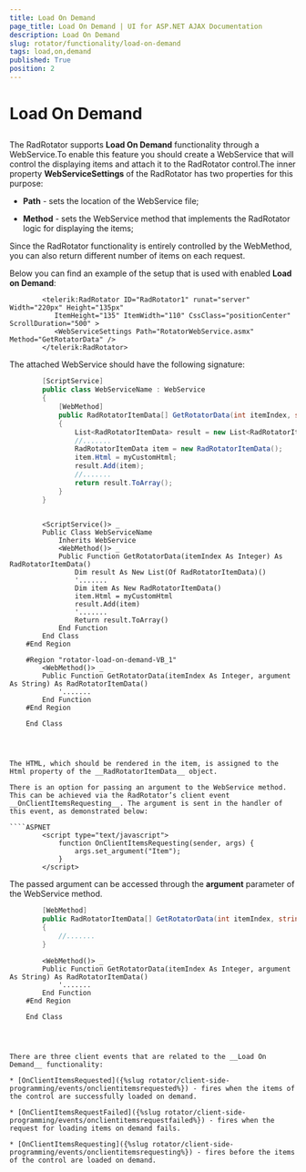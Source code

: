 ```yaml
---
title: Load On Demand
page_title: Load On Demand | UI for ASP.NET AJAX Documentation
description: Load On Demand
slug: rotator/functionality/load-on-demand
tags: load,on,demand
published: True
position: 2
---
```


# Load On Demand



## 

The RadRotator supports __Load On Demand__ functionality through a WebService.To enable this feature you should create a WebService that will control the displaying items and attach it to the RadRotator control.The inner property __WebServiceSettings__ of the RadRotator has two properties for this purpose:

* __Path__ - sets the location of the WebService file;

* __Method__ - sets the WebService method that implements the RadRotator logic for displaying the items;

Since the RadRotator functionality is entirely controlled by the WebMethod, you can also return different number of items on each request.

Below you can find an example of the setup that is used with enabled __Load on Demand__:

````ASPNET
	    <telerik:RadRotator ID="RadRotator1" runat="server" Width="220px" Height="135px"
	       ItemHeight="135" ItemWidth="110" CssClass="positionCenter" ScrollDuration="500" >
	       <WebServiceSettings Path="RotatorWebService.asmx" Method="GetRotatorData" />
	    </telerik:RadRotator>
````



The attached WebService should have the following signature:



````C#
		[ScriptService]
		public class WebServiceName : WebService
		{
			[WebMethod]
			public RadRotatorItemData[] GetRotatorData(int itemIndex, string argument)
			{
				List<RadRotatorItemData> result = new List<RadRotatorItemData>();
				//.......
				RadRotatorItemData item = new RadRotatorItemData();
				item.Html = myCustomHtml;
				result.Add(item);
				//.......
				return result.ToArray();
			}
		}
	
````
````VB
		<ScriptService()> _
		Public Class WebServiceName
			Inherits WebService
			<WebMethod()> _
			Public Function GetRotatorData(itemIndex As Integer) As RadRotatorItemData()
				Dim result As New List(Of RadRotatorItemData)()
				'.......
				Dim item As New RadRotatorItemData()
				item.Html = myCustomHtml
				result.Add(item)
				'.......
				Return result.ToArray()
			End Function
		End Class
	#End Region
	
	#Region "rotator-load-on-demand-VB_1"
		<WebMethod()> _
		Public Function GetRotatorData(itemIndex As Integer, argument As String) As RadRotatorItemData()
			'.......
		End Function
	#End Region
	
	End Class




The HTML, which should be rendered in the item, is assigned to the Html property of the __RadRotatorItemData__ object.

There is an option for passing an argument to the WebService method. This can be achieved via the RadRotator’s client event __OnClientItemsRequesting__. The argument is sent in the handler of this event, as demonstrated below:

````ASPNET
		<script type="text/javascript">
			function OnClientItemsRequesting(sender, args) {
				args.set_argument("Item");
			}
		</script>
````



The passed argument can be accessed through the __argument__ parameter of the WebService method.



````C#
		[WebMethod]
		public RadRotatorItemData[] GetRotatorData(int itemIndex, string argument)
		{
			//.......
		}
````
````VB
		<WebMethod()> _
		Public Function GetRotatorData(itemIndex As Integer, argument As String) As RadRotatorItemData()
			'.......
		End Function
	#End Region
	
	End Class




There are three client events that are related to the __Load On Demand__ functionality:

* [OnClientItemsRequested]({%slug rotator/client-side-programming/events/onclientitemsrequested%}) - fires when the items of the control are successfully loaded on demand.

* [OnClientItemsRequestFailed]({%slug rotator/client-side-programming/events/onclientitemsrequestfailed%}) - fires when the request for loading items on demand fails.

* [OnClientItemsRequesting]({%slug rotator/client-side-programming/events/onclientitemsrequesting%}) - fires before the items of the control are loaded on demand.
